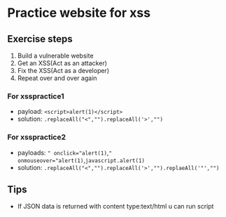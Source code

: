 # Practice website for xss
## Exercise steps 
1. Build a vulnerable website
2. Get an XSS(Act as an attacker)
3. Fix the XSS(Act as a developer)
4. Repeat over and over again
### For xsspractice1
* payload: `<script>alert(1)</script>`
* solution: `.replaceAll("<","").replaceAll('>',"")`
### For xsspractice2
* payloads: `" onclick="alert(1)`,`" onmouseover="alert(1)`,`javascript.alert(1)`
* solution: `.replaceAll("<","").replaceAll('>',"").replaeAll('"',"")`
## Tips
* If JSON data is returned with content type:text/html u can run script

